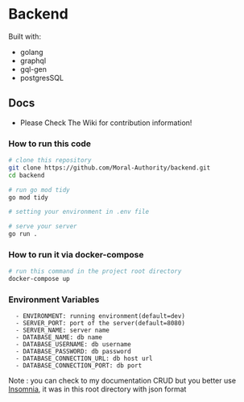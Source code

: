 # Backend
Built with:
- golang
- graphql
- gql-gen
- postgresSQL

## Docs
- Please Check The Wiki for contribution information! 

### How to run this code
```bash
# clone this repository
git clone https://github.com/Moral-Authority/backend.git
cd backend

# run go mod tidy
go mod tidy

# setting your environment in .env file

# serve your server
go run .
```

### How to run it via docker-compose

```bash
# run this command in the project root directory
docker-compose up
```

### Environment Variables
      - ENVIRONMENT: running environment(default=dev)
      - SERVER_PORT: port of the server(default=8080)
      - SERVER_NAME: server name
      - DATABASE_NAME: db name
      - DATABASE_USERNAME: db username
      - DATABASE_PASSWORD: db password
      - DATABASE_CONNECTION_URL: db host url
      - DATABASE_CONNECTION_PORT: db port

Note : you can check to my documentation CRUD but you better use [Insomnia](https://insomnia.rest/), it was in this root directory with json format
